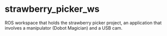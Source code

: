 # strawberry_picker_ws
ROS workspace that holds the strawberry picker project, an application that involves a manipulator (Dobot Magician) and a USB cam. 
